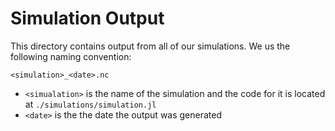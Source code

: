 # Simulation Output

This directory contains output from all of our simulations. We us the following naming convention:

```
<simulation>_<date>.nc
```

* `<simualation>` is the name of the simulation and the code for it is located at `./simulations/simulation.jl`
* `<date>` is the the date the output was generated
